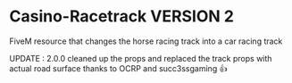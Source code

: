 # Casino-Racetrack VERSION 2
FiveM resource that changes the horse racing track into a car racing track

UPDATE : 2.0.0
cleaned up the props and replaced the track props with actual road surface thanks to OCRP and succ3ssgaming :+1:
